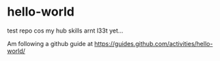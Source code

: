 # hello-world
test repo cos my hub skills arnt l33t yet...

Am following a github guide at https://guides.github.com/activities/hello-world/
